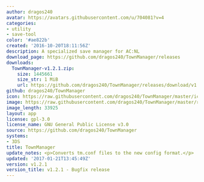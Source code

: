 ```yaml
---
author: dragos240
avatar: https://avatars.githubusercontent.com/u/704081?v=4
categories:
- utility
- save-tool
color: '#ae822b'
created: '2016-10-20T18:11:56Z'
description: A specialized save manager for AC:NL
download_page: https://github.com/dragos240/TownManager/releases
downloads:
  TownManager-v1.2.1.zip:
    size: 1445661
    size_str: 1 MiB
    url: https://github.com/dragos240/TownManager/releases/download/v1.2.1/TownManager-v1.2.1.zip
github: dragos240/TownManager
icon: https://raw.githubusercontent.com/dragos240/TownManager/master/icon.png
image: https://raw.githubusercontent.com/dragos240/TownManager/master/res/banner%20icon.png
image_length: 33925
layout: app
license: gpl-3.0
license_name: GNU General Public License v3.0
source: https://github.com/dragos240/TownManager
systems:
- 3DS
title: TownManager
update_notes: <p>Converts tm.conf files to the new config format.</p>
updated: '2017-01-21T13:45:49Z'
version: v1.2.1
version_title: v1.2.1 - Bugfix release
---
```

